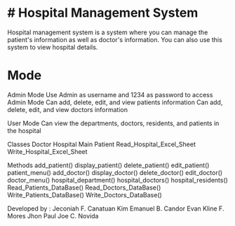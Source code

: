 # # Hospital Management System

Hospital management system is a system where you can manage the patient's information as well as doctor's information. You can also use this system to view hospital details.

# Mode

Admin Mode
  Use Admin as username and 1234 as password to access Admin Mode
  Can add, delete, edit, and view patients information
  Can add, delete, edit, and view doctors information
  
User Mode
  Can view the departments, doctors, residents, and patients in the hospital
  
Classes
  Doctor
  Hospital
  Main
  Patient
  Read_Hospital_Excel_Sheet
  Write_Hospital_Excel_Sheet
  
Methods
  add_patient()
  display_patient()
  delete_patient()
  edit_patient()
  patient_menu()
  add_doctor()
  display_doctor()
  delete_doctor()
  edit_doctor()
  doctor_menu()
  hospital_department()
  hospital_doctors()
  hospital_residents()
  Read_Patients_DataBase()
  Read_Doctors_DataBase()
  Write_Patients_DataBase()
  Write_Doctors_DataBase()
  
Developed by :
  Jeconiah F. Canatuan
  Kim Emanuel B. Candor
  Evan Kline F. Mores
  Jhon Paul Joe C. Novida

